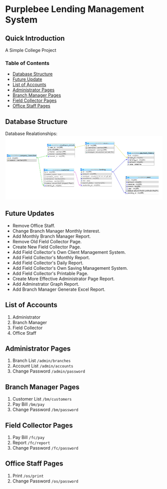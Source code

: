 # Purplebee Lending Management System
## Quick Introduction
A Simple College Project

### Table of Contents
* [Database Structure](#database-structure)
* [Future Update](#future-updates) 
* [List of Accounts](#list-of-accounts)
* [Administrator Pages](#administrator-pages)
* [Branch Manager Pages](#branch-manager-pages)
* [Field Collector Pages](#field-collector-pages)
* [Office Staff Pages](#office-staff-pages)

## Database Structure
Database Realationships:
![alt text](SQL/sql_structure.PNG "Database Relationships")


## Future Updates
* Remove Office Staff.
* Change Branch Manager Monthly Interest.
* Add Monthly Branch Manager Report.
* Remove Old Field Collector Page.
* Create New Field Collector Page.
* Add Field Collector's Own Client Management System.
* Add Field Collector's Monthly Report.
* Add Field Collector's Daily Report.
* Add Field Collector's Own Saving Management System.
* Add Field Collector's Printable Page.
* Create More Effective Administrator Page Report.
* Add Adminstrator Graph Report.
* Add Branch Manager Generate Excel Report.

## List of Accounts
1. Administrator 
2. Branch Manager
3. Field Collector
4. Office Staff

## Administrator Pages
1. Branch List `/admin/branches`
2. Account List `/admin/accounts`
3. Change Password `/admin/password`

## Branch Manager Pages
1. Customer List `/bm/customers`
2. Pay Bill `/bm/pay`
3. Change Password `/bm/password`

## Field Collector Pages
1. Pay Bill `/fc/pay`
2. Report `/fc/report`
3. Change Password `/fc/password`

## Office Staff Pages
1. Print  `/os/print`
2. Change Password `/os/password`